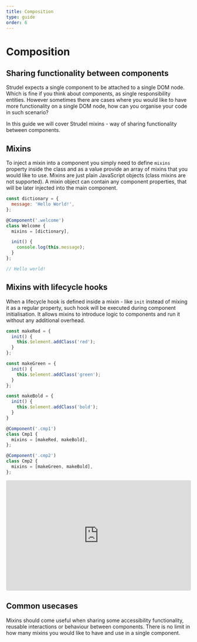 ```yaml
---
title: Composition
type: guide
order: 6
---
```


# Composition

## Sharing functionality between components
Strudel expects a single component to be attached to a single DOM node. Which is fine if you think about components, as single responsibility entities. However sometimes there are cases where you would like to have more functionality on a single DOM node, how can you organise your code in such scenario?

In this guide we will cover Strudel mixins - way of sharing functionality between components.

## Mixins
 To inject a mixin into a component you simply need to define `mixins` property inside the class and as a value provide an array of mixins that you would like to use. Mixins are just plain JavaScript objects (class mixins are not supported). A mixin object can contain any component properties, that will be later injected into the main component. 

```js
const dictionary = {
  message: 'Hello World!',
};

@Component('.welcome')
class Welcome {
  mixins = [dictionary],

  init() {
    console.log(this.message);
  }
};

// Hello world!
```

## Mixins with lifecycle hooks
When a lifecycle hook is defined inside a mixin - like `init` instead of mixing it as a regular property, such hook will be executed during component initialisation. It allows mixins to introduce logic to components and run it without any additional overhead.

```js
const makeRed = {
  init() {
    this.$element.addClass('red');
  }
};

const makeGreen = {
  init() {
    this.$element.addClass('green');
  }
};

const makeBold = {
  init() {
    this.$element.addClass('bold');
  }
}

@Component('.cmp1')
class Cmp1 {
  mixins = [makeRed, makeBold],
};

@Component('.cmp2')
class Cmp2 {
  mixins = [makeGreen, makeBold],
};
```

<iframe src="https://codesandbox.io/embed/custom-decorators-rg8yy?fontsize=14&hidenavigation=1&view=preview" style="width:100%; height:300px; border:0; border-radius: 4px; overflow:hidden;" sandbox="allow-modals allow-forms allow-popups allow-scripts allow-same-origin"></iframe>

## Common usecases
Mixins should come useful when sharing some accessibility functionality, reusable interactions or behaviour between components. There is no limit in how many mixins you would like to have and use in a single component.